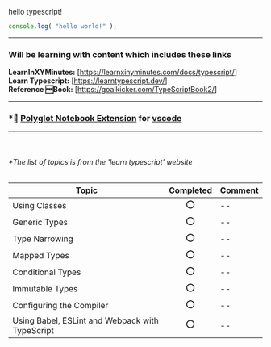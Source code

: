 hello typescript!

```typescript
console.log( "hello world!" );
```

---

### Will be learning with content which includes these links  
**LearnInXYMinutes:** [<https://learnxinyminutes.com/docs/typescript/>]  
**Learn Typescript:** [<https://learntypescript.dev/>]  
**Reference 🆓Book:** [<https://goalkicker.com/TypeScriptBook2/>]   

---
### *📓 [Polyglot Notebook Extension](https://marketplace.visualstudio.com/items?itemName=ms-dotnettools.dotnet-interactive-vscode) for [vscode](https://code.visualstudio.com/)
---

<br/>

###### *The list of topics is from the 'learn typescript' website

|Topic | Completed | Comment|
|---|:---:|---|
|Using Classes|⭕ |--|
|Generic Types|⭕ |--|
|Type Narrowing|⭕ |--|
|Mapped Types|⭕ |--|
|Conditional Types|⭕ |--|
|Immutable Types|⭕ |--|
|Configuring the Compiler|⭕ |--|
|Using Babel, ESLint and Webpack with TypeScript|⭕ |--|